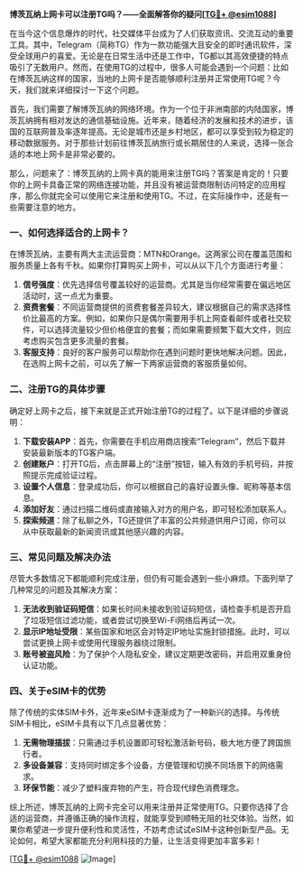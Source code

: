 **博茨瓦纳上网卡可以注册TG吗？——全面解答你的疑问[[TG💪+ @esim1088](https://t.me/s/esim1088)]**

在当今这个信息爆炸的时代，社交媒体平台成为了人们获取资讯、交流互动的重要工具。其中，Telegram（简称TG）作为一款功能强大且安全的即时通讯软件，深受全球用户的喜爱。无论是在日常生活中还是工作中，TG都以其高效便捷的特点吸引了无数用户。然而，在使用TG的过程中，很多人可能会遇到一个问题：比如在博茨瓦纳这样的国家，当地的上网卡是否能够顺利注册并正常使用TG呢？今天，我们就来详细探讨一下这个问题。

首先，我们需要了解博茨瓦纳的网络环境。作为一个位于非洲南部的内陆国家，博茨瓦纳拥有相对发达的通信基础设施。近年来，随着经济的发展和技术的进步，该国的互联网普及率逐年提高。无论是城市还是乡村地区，都可以享受到较为稳定的移动数据服务。对于那些计划前往博茨瓦纳旅行或长期居住的人来说，选择一张合适的本地上网卡是非常必要的。

那么，问题来了：博茨瓦纳的上网卡真的能用来注册TG吗？答案是肯定的！只要你的上网卡具备正常的网络连接功能，并且没有被运营商限制访问特定的应用程序，那么你就完全可以使用它来注册和使用TG。不过，在实际操作中，还是有一些需要注意的地方。

### 一、如何选择适合的上网卡？

在博茨瓦纳，主要有两大主流运营商：MTN和Orange。这两家公司在覆盖范围和服务质量上各有千秋。如果你打算购买上网卡，可以从以下几个方面进行考量：

1. **信号强度**：优先选择信号覆盖较好的运营商。尤其是当你经常需要在偏远地区活动时，这一点尤为重要。
2. **资费套餐**：不同运营商提供的资费套餐差异较大，建议根据自己的需求选择性价比最高的方案。例如，如果你只是偶尔需要用手机上网查看邮件或者社交软件，可以选择流量较少但价格便宜的套餐；而如果需要频繁下载大文件，则应考虑购买包含更多流量的套餐。
3. **客服支持**：良好的客户服务可以帮助你在遇到问题时更快地解决问题。因此，在选购上网卡之前，可以先了解一下两家运营商的客服质量如何。

### 二、注册TG的具体步骤

确定好上网卡之后，接下来就是正式开始注册TG的过程了。以下是详细的步骤说明：

1. **下载安装APP**：首先，你需要在手机应用商店搜索“Telegram”，然后下载并安装最新版本的TG客户端。
2. **创建账户**：打开TG后，点击屏幕上的“注册”按钮，输入有效的手机号码，并按照提示完成验证过程。
3. **设置个人信息**：登录成功后，你可以根据自己的喜好设置头像、昵称等基本信息。
4. **添加好友**：通过扫描二维码或直接输入对方的用户名，即可轻松添加联系人。
5. **探索频道**：除了私聊之外，TG还提供了丰富的公共频道供用户订阅，你可以从中获取最新的新闻资讯或其他感兴趣的内容。

### 三、常见问题及解决办法

尽管大多数情况下都能顺利完成注册，但仍有可能会遇到一些小麻烦。下面列举了几种常见的问题及其解决方案：

1. **无法收到验证码短信**：如果长时间未接收到验证码短信，请检查手机是否开启了垃圾短信过滤功能，或者尝试切换至Wi-Fi网络后再试一次。
2. **显示IP地址受限**：某些国家和地区会对特定IP地址实施封锁措施。此时，可以尝试更换上网卡或使用代理服务器绕过限制。
3. **账号被盗风险**：为了保护个人隐私安全，建议定期更改密码，并启用双重身份认证功能。

### 四、关于eSIM卡的优势

除了传统的实体SIM卡外，近年来eSIM卡逐渐成为了一种新兴的选择。与传统SIM卡相比，eSIM卡具有以下几点显著优势：

1. **无需物理插拔**：只需通过手机设置即可轻松激活新号码，极大地方便了跨国旅行者。
2. **多设备兼容**：支持同时绑定多个设备，方便管理和切换不同场景下的网络需求。
3. **环保节能**：减少了塑料废弃物的产生，符合现代绿色消费理念。

综上所述，博茨瓦纳的上网卡完全可以用来注册并正常使用TG。只要你选择了合适的运营商，并遵循正确的操作流程，就能享受到顺畅无阻的社交体验。当然，如果你希望进一步提升便利性和灵活性，不妨考虑试试eSIM卡这种创新型产品。无论如何，希望大家都能充分利用科技的力量，让生活变得更加丰富多彩！

[[TG💪+ @esim1088](https://t.me/s/esim1088) ![Image](https://i.postimg.cc/4NQfJmqS/Snipaste-2025-05-13-00-14-12.png)]